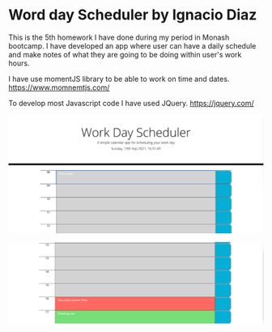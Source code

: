 # Word day Scheduler by Ignacio Diaz

This is the 5th homework I have done during my period in Monash bootcamp. I have developed an app where user can have a daily schedule and make notes of what they are going to be doing within user's work hours.

I have use momentJS library to be able to work on time and dates. https://www.momnemtjs.com/

To develop most Javascript code I have used JQuery.
https://jquery.com/

![alt text](https://github.com/imIgnacio/hw5-workDayScheduler/blob/main/assets/images/screenshot.PNG)

![alt text](https://github.com/imIgnacio/hw5-workDayScheduler/blob/main/assets/images/screenshot1.PNG)

